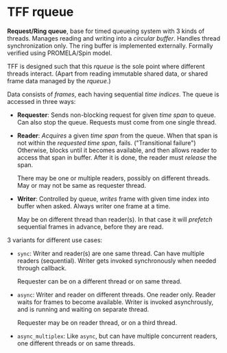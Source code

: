 # TFF rqueue
**Request/Ring queue**, base for timed queueing system with 3 kinds of
threads. Manages reading and writing into a _circular buffer_. Handles
thread synchronization only. The ring buffer is implemented externally.
Formally verified using PROMELA/Spin model.

TFF is designed such that this _rqueue_ is the sole point where different
threads interact. (Apart from reading immutable shared data, or shared
frame data managed by the _rqueue_.)

Data consists of _frames_, each having sequential _time indices_. The
queue is accessed in three ways:

 * **Requester**: Sends non-blocking request for given _time span_ to
   queue. Can also stop the queue.
   Requests must come from one single thread.

 * **Reader**: _Acquires_ a given _time span_ from the queue. When that span
   is not within the _requested time span_, fails. ("Transitional failure")
   Otherwise, blocks until it becomes available, and then allows reader to
   access that span in buffer. After it is done, the reader must _release_
   the span.

   There may be one or multiple readers, possibly on different threads.
   May or may not be same as requester thread.

 * **Writer**: Controlled by queue, _writes_ frame with given time index
   into buffer when asked. Always writer one frame at a time.

   May be on different thread than reader(s). In that case it will _prefetch_
   sequential frames in advance, before they are read.


3 variants for different use cases:

 * `sync`: Writer and reader(s) are one same thread. Can have multiple
   readers (sequential). Writer gets invoked synchronously when needed through
   callback.

   Requester can be on a different thread or on same thread.

 * `async`: Writer and reader on different threads. One reader only.
   Reader waits for frames to become available. Writer is invoked asynchrously,
   and is running and waiting on separate thread.

   Requester may be on reader thread, or on a third thread.

 * `async_multiplex`: Like `async`, but can have multiple concurrent
   readers, one different threads or on same threads.


